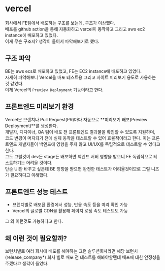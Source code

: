 # vercel

회사에서 FE팀에서 배포하는 구조를 보는데, 구조가 이상했다.  
배포를 github action을 통해 자동화하고 vercel이 동작하고 그리고 aws ec2 instance에 배포하고 있었다.  
이게 무슨 구조지? 생각이 들어서 파악해보기로 했다.

## 구조 파악

BE는 aws ecs로 배포하고 있었고, FE는 EC2 instance에 배포하고 있었다.  
자세히 파악해보니 Vercel을 배포 테스트용 그리고 사이트 미리보기 용도로 사용하는 것 같았다.  
이게 Vercel의 `Preview Deployment` 기능이라고 한다.

## 프론트엔드 미리보기 환경

Vercel은 브랜치나 Pull Request(PR)마다 자동으로 **미리보기 배포(Preview Deployment)**를 생성한다.  
개발자, 디자이너, QA 팀이 배포 전 프론트엔드 결과물을 확인할 수 있도록 지원하며, 코드 변경이 머지되기 전에 실제 동작을 테스트할 수 있어 효율적이라고 한다.
이는 프론트엔드 개발자들이 백엔드에 영향을 주지 않고 UI/UX를 독립적으로 테스트할 수 있다고 한다.  
그도 그럴것이 dev든 stage든 배포하면 백엔드 서버 영향을 받으니 FE 독립적으로 테스트하기는 어려울 것이다.  
단순 UI만 바꾸고 싶은데 BE 영향을 받으면 완전한 테스트가 어려울것이므로 그럴 니즈가 필요하다고 이해했다.

## 프론트엔드 성능 테스트

- 브랜치별로 배포된 환경에서 성능, 반응 속도 등을 미리 확인 가능
- Vercel의 글로벌 CDN을 활용해 페이지 로딩 속도 테스트도 가능

그 외 이런것도 가능하다고 한다.

## 왜 이런 것이 필요할까?

브런치별로 여러 회사에 배포를 해야하는 그런 솔루션회사라면 해당 브런치(release_company\*) 회사 별로 배포 전 테스트를 해봐야할텐데 배포에 대한 안정성을 주겠다고 생각이 들었다.
